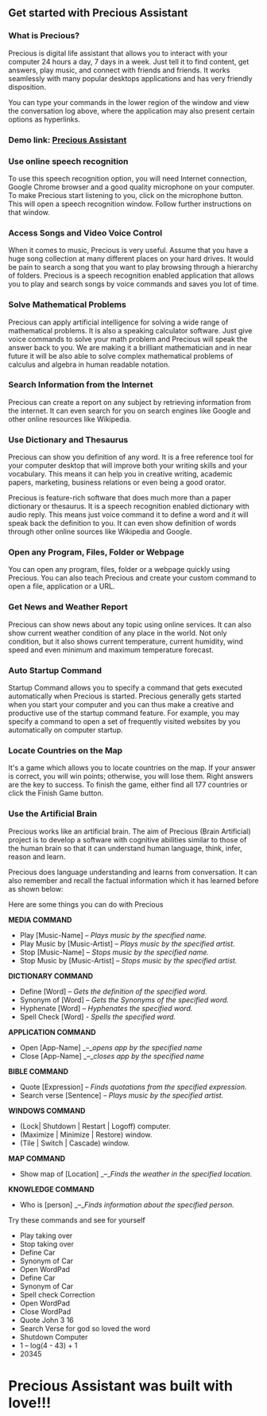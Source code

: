 
## Get started with Precious Assistant

### What is Precious?

Precious is digital life assistant that allows you to interact with your computer 24 hours a day, 7 days in a week. Just tell it to find content, get answers, play music, and connect with friends and friends. It works seamlessly with many popular desktops applications and has very friendly disposition.

You can type your commands in the lower region of the window and view the conversation log above, where the application may also present certain options as hyperlinks.

### Demo link: [Precious Assistant](https://sourceforge.net/projects/precious-assistant-1-0-app/#:~:text=Precious%20is%20digital%20life%20assistant%20that%20allows%20you,24%20hours%20a%20day,%207%20days%20in%20a)
### Use online speech recognition

To use this speech recognition option, you will need Internet connection, Google Chrome browser and a good quality microphone on your computer. To make Precious start listening to you, click on the microphone button. This will open a speech recognition window. Follow further instructions on that window.

### Access Songs and Video Voice Control

When it comes to music, Precious is very useful. Assume that you have a huge song collection at many different places on your hard drives. It would be pain to search a song that you want to play browsing through a hierarchy of folders. Precious is a speech recognition enabled application that allows you to play and search songs by voice commands and saves you lot of time.

### Solve Mathematical Problems

Precious can apply artificial intelligence for solving a wide range of mathematical problems. It is also a speaking calculator software. Just give voice commands to solve your math problem and Precious will speak the answer back to you. We are making it a brilliant mathematician and in near future it will be also able to solve complex mathematical problems of calculus and algebra in human readable notation.

### Search Information from the Internet

Precious can create a report on any subject by retrieving information from the internet. It can even search for you on search engines like Google and other online resources like Wikipedia. 

### Use Dictionary and Thesaurus

Precious can show you definition of any word. It is a free reference tool for your computer desktop that will improve both your writing skills and your vocabulary. This means it can help you in creative writing, academic papers, marketing, business relations or even being a good orator.

Precious is feature-rich software that does much more than a paper dictionary or thesaurus. It is a speech recognition enabled dictionary with audio reply. This means just voice command it to define a word and it will speak back the definition to you. It can even show definition of words through other online sources like Wikipedia and Google. 

### Open any Program, Files, Folder or Webpage

You can open any program, files, folder or a webpage quickly using Precious. You can also teach Precious and create your custom command to open a file, application or a URL.

### Get News and Weather Report

Precious can show news about any topic using online services. It can also show current weather condition of any place in the world. Not only condition, but it also shows current temperature, current humidity, wind speed and even minimum and maximum temperature forecast.

### Auto Startup Command

Startup Command allows you to specify a command that gets executed automatically when Precious is started. Precious generally gets started when you start your computer and you can thus make a creative and productive use of the startup command feature. For example, you may specify a command to open a set of frequently visited websites by you automatically on computer startup.

### Locate Countries on the Map

It&#39;s a game which allows you to locate countries on the map. If your answer is correct, you will win points; otherwise, you will lose them. Right answers are the key to success. To finish the game, either find all 177 countries or click the Finish Game button.

### Use the Artificial Brain

Precious works like an artificial brain. The aim of Precious (Brain Artificial) project is to develop a software with cognitive abilities similar to those of the human brain so that it can understand human language, think, infer, reason and learn.

Precious does language understanding and learns from conversation. It can also remember and recall the factual information which it has learned before as shown below:

Here are some things you can do with Precious

**MEDIA COMMAND**

- Play [Music-Name] _–_ _Plays music by the specified name._
- Play Music by [Music-Artist] _–_ _Plays music by the specified artist._
- Stop [Music-Name] _–_ _Stops music by the specified name._
- Stop Music by [Music-Artist] _–_ _Stops music by the specified artist._

**DICTIONARY COMMAND**

- Define [Word] _–_ _Gets the definition of the specified word._
- Synonym of [Word] _–_ _Gets the Synonyms of the specified word._
- Hyphenate [Word] _–_ _Hyphenates the specified word._
- Spell Check [Word] _- Spells the specified word._

**APPLICATION COMMAND**

- Open [App-Name] _–__opens app by the specified name_
- Close [App-Name] _–__closes app by the specified name_

**BIBLE COMMAND**

- Quote [Expression] _–_ _Finds quotations from the specified expression._
- Search verse [Sentence] _–_ _Plays music by the specified artist._

**WINDOWS COMMAND**

- (Lock| Shutdown | Restart | Logoff) computer.
- (Maximize | Minimize | Restore) window.
- (Tile | Switch | Cascade) window.

**MAP COMMAND**

- Show map of [Location] _–__Finds the weather in_ _the specified location._

**KNOWLEDGE COMMAND**

- Who is [person] _–__Finds information about the_ _specified person._

Try these commands and see for yourself

- Play taking over
- Stop taking over
- Define Car
- Synonym of Car
- Open WordPad
- Define Car
- Synonym of Car
- Spell check Correction
- Open WordPad
- Close WordPad
- Quote John 3 16
- Search Verse for god so loved the word
- Shutdown Computer
- 1 – log(4 - 43) + 1
- 20345

# **Precious Assistant was built with love!!!**
